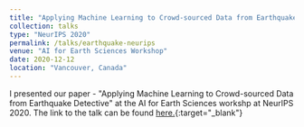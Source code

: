 ```yaml
---
title: "Applying Machine Learning to Crowd-sourced Data from Earthquake Detective"
collection: talks
type: "NeurIPS 2020"
permalink: /talks/earthquake-neurips
venue: "AI for Earth Sciences Workshop"
date: 2020-12-12
location: "Vancouver, Canada"
---
```


I presented our paper - "Applying Machine Learning to Crowd-sourced Data from Earthquake Detective" at the AI for Earth Sciences workshp at NeurIPS 2020. The link to the talk can be found [here.](https://slideslive.com/38941716/applying-machine-learning-to-crowdsourced-data-from-earthquake-detective){:target="_blank"}  
